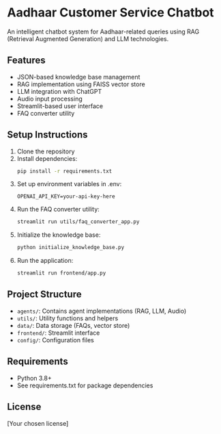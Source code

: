 # Aadhaar Customer Service Chatbot

An intelligent chatbot system for Aadhaar-related queries using RAG (Retrieval Augmented Generation) and LLM technologies.

## Features
- JSON-based knowledge base management
- RAG implementation using FAISS vector store
- LLM integration with ChatGPT
- Audio input processing
- Streamlit-based user interface
- FAQ converter utility

## Setup Instructions
1. Clone the repository
2. Install dependencies:
   ```bash
   pip install -r requirements.txt
   ```
3. Set up environment variables in .env:
   ```
   OPENAI_API_KEY=your-api-key-here
   ```
4. Run the FAQ converter utility:
   ```bash
   streamlit run utils/faq_converter_app.py
   ```
5. Initialize the knowledge base:
   ```bash
   python initialize_knowledge_base.py
   ```
6. Run the application:
   ```bash
   streamlit run frontend/app.py
   ```

## Project Structure
- `agents/`: Contains agent implementations (RAG, LLM, Audio)
- `utils/`: Utility functions and helpers
- `data/`: Data storage (FAQs, vector store)
- `frontend/`: Streamlit interface
- `config/`: Configuration files

## Requirements
- Python 3.8+
- See requirements.txt for package dependencies

## License
[Your chosen license]
